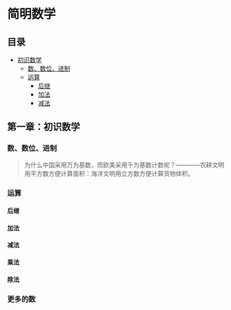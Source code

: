 # 简明数学
## 目录
- [初识数学](#第一章：初识数学)
  - [数、数位、进制](#数、数位、进制)
  - [运算](#运算)
    - [后继](#后继)
    - [加法](#加法)
    - [减法](#减法)
## 第一章：初识数学
### 数、数位、进制
>为什么中国采用万为基数，而欧美采用千为基数计数呢？————农耕文明用平方数方便计算面积：海洋文明用立方数方便计算货物体积。

### 运算
#### 后继
#### 加法
#### 减法
#### 乘法
#### 除法
### 更多的数
####
